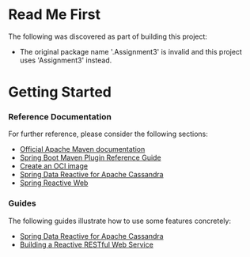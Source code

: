 # Read Me First
The following was discovered as part of building this project:

* The original package name '.Assignment3' is invalid and this project uses 'Assignment3' instead.

# Getting Started

### Reference Documentation
For further reference, please consider the following sections:

* [Official Apache Maven documentation](https://maven.apache.org/guides/index.html)
* [Spring Boot Maven Plugin Reference Guide](https://docs.spring.io/spring-boot/docs/2.7.11/maven-plugin/reference/html/)
* [Create an OCI image](https://docs.spring.io/spring-boot/docs/2.7.11/maven-plugin/reference/html/#build-image)
* [Spring Data Reactive for Apache Cassandra](https://docs.spring.io/spring-boot/docs/2.7.11/reference/htmlsingle/#data.nosql.cassandra)
* [Spring Reactive Web](https://docs.spring.io/spring-boot/docs/2.7.11/reference/htmlsingle/#web.reactive)

### Guides
The following guides illustrate how to use some features concretely:

* [Spring Data Reactive for Apache Cassandra](https://spring.io/guides/gs/accessing-data-cassandra/)
* [Building a Reactive RESTful Web Service](https://spring.io/guides/gs/reactive-rest-service/)

